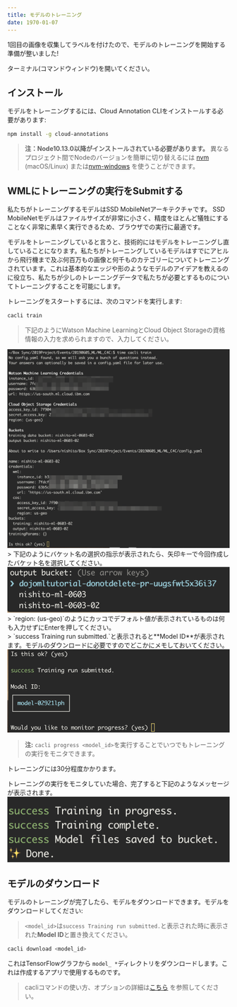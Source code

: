 ```yaml
---
title: モデルのトレーニング
date: 1970-01-07
---
```

1回目の画像を収集してラベルを付けたので、モデルのトレーニングを開始する準備が整いました!

ターミナル(コマンドウィンドウ)を開いてください。

## インストール

モデルをトレーニングするには、Cloud Annotation CLIをインストールする必要があります:
```bash
npm install -g cloud-annotations
```
> **注：Node10.13.0以降がインストールされている必要があります。**  異なるプロジェクト間でNodeのバージョンを簡単に切り替えるには [nvm](https://github.com/creationix/nvm#installation) (macOS/Linux) または[nvm-windows](https://github.com/coreybutler/nvm-windows#node-version-manager-nvm-for-windows) を使うことができます。

## WMLにトレーニングの実行をSubmitする 
私たちがトレーニングするモデルはSSD MobileNetアーキテクチャです。 SSD MobileNetモデルはファイルサイズが非常に小さく、精度をほとんど犠牲にすることなく非常に素早く実行できるため、ブラウザでの実行に最適です。

モデルをトレーニングしていると言うと、技術的にはモデルをトレーニングし直していることになります。私たちがトレーニングしているモデルはすでにアヒルから飛行機まで及ぶ何百万もの画像と何千ものカテゴリーについてトレーニングされています。これは基本的なエッジや形のようなモデルのアイデアを教えるのに役立ち、私たちが少しのトレーニングデータで私たちが必要とするものについてトレーニングすることを可能にします。

トレーニングをスタートするには、次のコマンドを実行します: 
```bash
cacli train
```
> 下記のようにWatson Machine LearningとCloud Object Storageの資格情報の入力を求められますので、入力してください。<br/>
<img src="assets/cacli_confirm.png" > 
> 下記のようにバケット名の選択の指示が表示されたら、矢印キーで今回作成したバケット名を選択してください。<br/>
<img src="assets/cacli_select_bucket.png" > 
<br/>
> `region: (us-geo)`のようにカッコでデフォルト値が表示されているものは何も入力せずにEnterを押してください。<br/>
> `success Training run submitted.`と表示されると**Model ID**が表示されます。モデルのダウンロードに必要ですのでどこかにメモしておいてください。<br/>
<img src="assets/cacli_modelid.png" > 
<br/>

> **注:** `cacli progress <model_id>`を実行することでいつでもトレーニングの実行をモニタできます。

トレーニングには30分程度かかります。

トレーニングの実行をモニタしていた場合、完了すると下記のようなメッセージが表示されます。
![](assets/cacli_done.png)

## モデルのダウンロード
モデルのトレーニングが完了したら、モデルをダウンロードできます。モデルをダウンロードしてください:
>`<model_id>`は`success Training run submitted.`と表示された時に表示された**Model ID**と置き換えてください。
```bash
cacli download <model_id>
```

これはTensorFlowグラフから `model_ *`ディレクトリをダウンロードします。これは作成するアプリで使用するものです。

> cacliコマンドの使い方、オプションの詳細は[こちら](https://github.com/cloud-annotations/cloud-annotations-cli) を参照してください。

